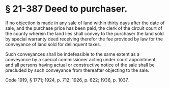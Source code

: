 # § 21-387 Deed to purchaser.

<p>If no objection is made in any sale of land within thirty days after the date of sale, and the purchase price has been paid, the clerk of the circuit court of the county wherein the land lies shall convey to the purchaser the land sold by special warranty deed receiving therefor the fee provided by law for the conveyance of land sold for delinquent taxes.</p><p>Such conveyances shall be indefeasible to the same extent as a conveyance by a special commissioner acting under court appointment, and all persons having actual or constructive notice of the sale shall be precluded by such conveyance from thereafter objecting to the sale.</p><p>Code 1919, § 1771; 1924, p. 712; 1926, p. 622; 1936, p. 1037.</p>